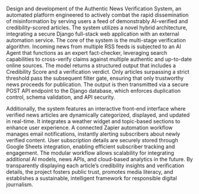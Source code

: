 Design and development of the Authentic News Verification System, an automated platform engineered to actively combat the rapid dissemination of misinformation by serving users a feed of demonstrably AI-verified and credibility-scored articles. The system utilizes a novel hybrid architecture, integrating a secure Django full-stack web application with an external automation service. The core of the system is the multi-stage verification algorithm. Incoming news from multiple RSS feeds is subjected to an AI Agent that functions as an expert fact-checker, leveraging search capabilities to cross-verify claims against multiple authentic and up-to-date online sources. The model returns a structured output that includes a Credibility Score and a verification verdict. Only articles surpassing a strict threshold pass the subsequent filter gate, ensuring that only trustworthy news proceeds for publication. The output is then transmitted via a secure POST API endpoint to the Django database, which enforces duplication control, schema validation, and API security.

Additionally, the system features an interactive front-end interface where verified news articles are dynamically categorized, displayed, and updated in real-time. It integrates a weather widget and topic-based sections to enhance user experience. A connected Zapier automation workflow manages email notifications, instantly alerting subscribers about newly verified content. User subscription details are securely stored through Google Sheets integration, enabling efficient subscriber tracking and engagement. The modular workflow allows scalability for integrating additional AI models, news APIs, and cloud-based analytics in the future. By transparently displaying each article’s credibility insights and verification details, the project fosters public trust, promotes media literacy, and establishes a sustainable, intelligent framework for responsible digital journalism.
